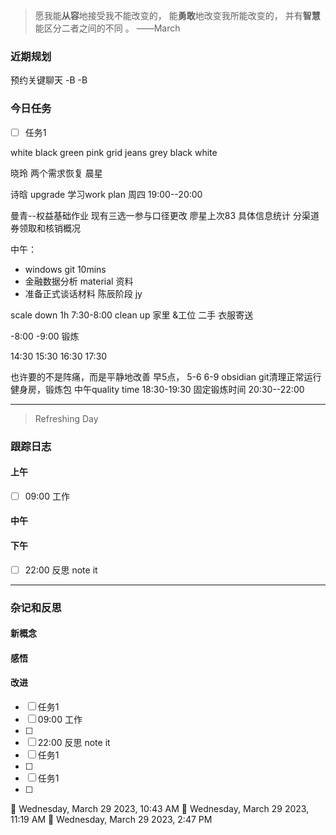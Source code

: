 > 愿我能**从容**地接受我不能改变的，
>          能**勇敢**地改变我所能改变的，
>          并有**智慧**能区分二者之间的不同 。 ——March


### 近期规划


预约关键聊天
-B
-B


### 今日任务
- [ ] 任务1

white
black
green
pink
grid
jeans
grey
black white


晓玲 两个需求恢复
晨星

诗晗  upgrade 
学习work plan
周四 19:00--20:00


曼青--权益基础作业
现有三选一参与口径更改
廖星上次83  具体信息统计
分渠道券领取和核销概况


中午：
- windows  git    10mins
- 金融数据分析   material 资料 
- 准备正式谈话材料 陈辰阶段   jy


scale down       1h  7:30-8:00 
clean up 家里 &工位
二手
衣服寄送

-8:00 -9:00   锻炼

14:30  15:30  16:30  17:30

也许要的不是阵痛，而是平静地改善
早5点， 5-6  6-9
obsidian git清理正常运行
健身房，锻炼包
中午quality time
18:30-19:30  固定锻炼时间
20:30--22:00



---------

> Refreshing Day 

### 跟踪日志

#### 上午
- [ ] 09:00 工作



#### 中午



#### 下午
- [ ] 22:00 反思 note it




-------

### 杂记和反思


#### 新概念


#### 感悟


#### 改进

- [ ] 任务1
- [ ] 09:00 工作
- [ ] 
- [ ] 22:00 反思 note it
- [ ] 任务1
- [ ] 
- [ ] 任务1
- [ ] 
🍅 Wednesday, March 29 2023, 10:43 AM
🍅 Wednesday, March 29 2023, 11:19 AM
🍅 Wednesday, March 29 2023, 2:47 PM
